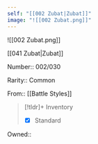 ```yaml
---
self: "[[002 Zubat|Zubat]]"
image: "![[002 Zubat.png]]"
---
```


![[002 Zubat.png]]

[[041 Zubat|Zubat]]

Number:: 002/030

Rarity:: Common

From:: [[Battle Styles]]

> [!tldr]+ Inventory
> - [x] Standard

Owned:: 

